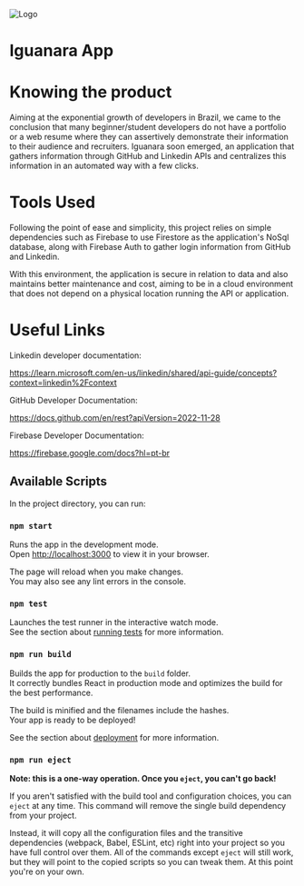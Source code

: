 ![Logo](https://github.com/user-attachments/assets/c00aa908-d051-4a94-ab6f-1afe725231b5)

# Iguanara App

# Knowing the product
Aiming at the exponential growth of developers in Brazil, we came to the conclusion that many beginner/student developers do not have a portfolio or a web resume where they can assertively demonstrate their information to their audience and recruiters. Iguanara soon emerged, an application that gathers information through GitHub and Linkedin APIs and centralizes this information in an automated way with a few clicks.

# Tools Used
Following the point of ease and simplicity, this project relies on simple dependencies such as Firebase to use Firestore as the application's NoSql database, along with Firebase Auth to gather login information from GitHub and Linkedin.

With this environment, the application is secure in relation to data and also maintains better maintenance and cost, aiming to be in a cloud environment that does not depend on a physical location running the API or application.

# Useful Links
Linkedin developer documentation:

https://learn.microsoft.com/en-us/linkedin/shared/api-guide/concepts?context=linkedin%2Fcontext

GitHub Developer Documentation:

https://docs.github.com/en/rest?apiVersion=2022-11-28

Firebase Developer Documentation:

https://firebase.google.com/docs?hl=pt-br


## Available Scripts

In the project directory, you can run:

### `npm start`

Runs the app in the development mode.\
Open [http://localhost:3000](http://localhost:3000) to view it in your browser.

The page will reload when you make changes.\
You may also see any lint errors in the console.

### `npm test`

Launches the test runner in the interactive watch mode.\
See the section about [running tests](https://facebook.github.io/create-react-app/docs/running-tests) for more information.

### `npm run build`

Builds the app for production to the `build` folder.\
It correctly bundles React in production mode and optimizes the build for the best performance.

The build is minified and the filenames include the hashes.\
Your app is ready to be deployed!

See the section about [deployment](https://facebook.github.io/create-react-app/docs/deployment) for more information.

### `npm run eject`

**Note: this is a one-way operation. Once you `eject`, you can't go back!**

If you aren't satisfied with the build tool and configuration choices, you can `eject` at any time. This command will remove the single build dependency from your project.

Instead, it will copy all the configuration files and the transitive dependencies (webpack, Babel, ESLint, etc) right into your project so you have full control over them. All of the commands except `eject` will still work, but they will point to the copied scripts so you can tweak them. At this point you're on your own.
